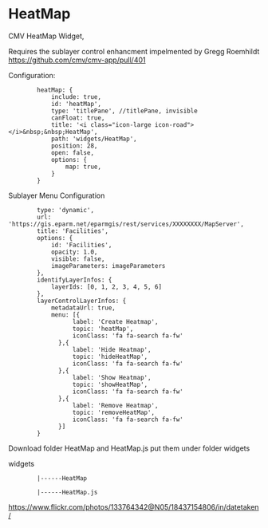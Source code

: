 # HeatMap
CMV HeatMap Widget, 

Requires the sublayer control enhancment impelmented by Gregg Roemhildt
https://github.com/cmv/cmv-app/pull/401



Configuration:

            heatMap: {
                include: true,
                id: 'heatMap',
                type: 'titlePane', //titlePane, invisible
                canFloat: true,
                title: '<i class="icon-large icon-road"></i>&nbsp;&nbsp;HeatMap',
                path: 'widgets/HeatMap',
                position: 28,
                open: false,
                options: {
                    map: true,
                }
            }
            
  Sublayer Menu Configuration
  
            type: 'dynamic',
            url: 'https://gis.eparm.net/eparmgis/rest/services/XXXXXXXX/MapServer',
            title: 'Facilities',
            options: {
                id: 'Facilities',
                opacity: 1.0,
                visible: false,
                imageParameters: imageParameters
            },
            identifyLayerInfos: {
                layerIds: [0, 1, 2, 3, 4, 5, 6]
            },
            layerControlLayerInfos: {
                metadataUrl: true,
                menu: [{
                      label: 'Create Heatmap',
                      topic: 'heatMap',
                      iconClass: 'fa fa-search fa-fw'
                  },{
                      label: 'Hide Heatmap',
                      topic: 'hideHeatMap',
                      iconClass: 'fa fa-search fa-fw'
                  },{
                      label: 'Show Heatmap',
                      topic: 'showHeatMap',
                      iconClass: 'fa fa-search fa-fw'
                  },{
                      label: 'Remove Heatmap',
                      topic: 'removeHeatMap',
                      iconClass: 'fa fa-search fa-fw'
                  }]              
            }


Download folder HeatMap and HeatMap.js put them under folder widgets

widgets

            |------HeatMap
 
            |------HeatMap.js
 

https://www.flickr.com/photos/133764342@N05/18437154806/in/datetaken/




